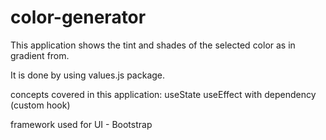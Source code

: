 # color-generator
This application shows the tint and shades of the selected color as in gradient from.

It is done by using values.js package.

concepts covered in this application:
useState
useEffect with dependency (custom hook)


framework used for UI - Bootstrap

